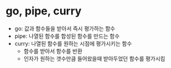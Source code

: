 # go, pipe, curry

- go: 값과 함수들을 받아서 즉시 평가하는 함수
- pipe: 나열된 함수를 합성된 함수를 만드는 함수
- curry: 나열된 함수를 원하는 시점에 평가시키는 함수
  - 함수를 받아서 함수를 반환
  - 인자가 원하는 갯수만큼 들어왔을때 받아두었던 함수를 평가시킴
